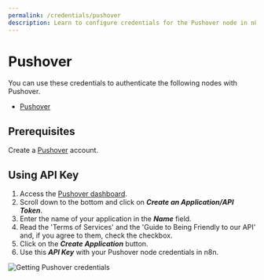 ```yaml
---
permalink: /credentials/pushover
description: Learn to configure credentials for the Pushover node in n8n
---
```


# Pushover

You can use these credentials to authenticate the following nodes with Pushover.
- [Pushover](../../nodes-library/nodes/Pushover/README.md)

## Prerequisites

Create a [Pushover](https://pushover.net) account.

## Using API Key

1. Access the [Pushover dashboard](https://pushover.net/).
2. Scroll down to the bottom and click on ***Create an Application/API Token***.
3. Enter the name of your application in the ***Name*** field.
4. Read the 'Terms of Services' and the 'Guide to Being Friendly to our API' and, if you agree to them, check the checkbox.
5. Click on the ***Create Application*** button.
6. Use this ***API Key*** with your Pushover node credentials in n8n.

![Getting Pushover credentials](REDACTED)
